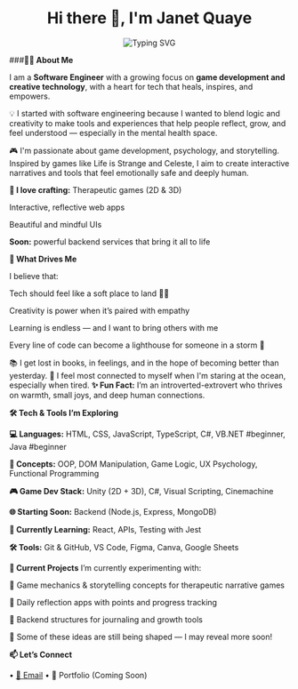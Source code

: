 <h1 align="center">Hi there 👋, I'm Janet Quaye</h1> <p align="center"> <img src="https://readme-typing-svg.demolab.com?font=Fira+Code&pause=1000&center=true&vCenter=true&width=650&lines=Software+Engineer+%7C+Game+Developer;Creative+Technologist+%7C+Healing+through+Code;Currently+Exploring+3D+and+2D+Game+Development+;And+Backend+Development+As+Well;Passionate+about+People%2C+Stories%2C+Psychology" alt="Typing SVG" /> </p>

###**👩‍💻 About Me**

I am a **Software Engineer** with a growing focus on **game development and creative technology**, with a heart for tech that heals, inspires, and empowers.

💡 I started with software engineering because I wanted to blend logic and creativity to make tools and experiences that help people reflect, grow, and feel understood — especially in the mental health space.

🎮 I'm passionate about game development, psychology, and storytelling. Inspired by games like Life is Strange and Celeste, I aim to create interactive narratives and tools that feel emotionally safe and deeply human.

**🚀 I love crafting:**
Therapeutic games (2D & 3D)

Interactive, reflective web apps

Beautiful and mindful UIs

**Soon:** powerful backend services that bring it all to life

**🌟 What Drives Me**

I believe that:

Tech should feel like a soft place to land 🧠💛

Creativity is power when it’s paired with empathy

Learning is endless — and I want to bring others with me

Every line of code can become a lighthouse for someone in a storm 🌊

📚 I get lost in books, in feelings, and in the hope of becoming better than yesterday.
🌊 I feel most connected to myself when I'm staring at the ocean, especially when tired.
**✨ Fun Fact:** I’m an introverted-extrovert who thrives on warmth, small joys, and deep human connections.

**🛠️ Tech & Tools I’m Exploring**

**💻 Languages:** HTML, CSS, JavaScript, TypeScript, C#, VB.NET #beginner, Java #beginner

**🧠 Concepts:** OOP, DOM Manipulation, Game Logic, UX Psychology, Functional Programming

**🎮 Game Dev Stack:** Unity (2D + 3D), C#, Visual Scripting, Cinemachine

**🌐 Starting Soon:** Backend (Node.js, Express, MongoDB)

**🧪 Currently Learning:** React, APIs, Testing with Jest

**🛠️ Tools:** Git & GitHub, VS Code, Figma, Canva, Google Sheets






















**📌 Current Projects**
I’m currently experimenting with:

🧠 Game mechanics & storytelling concepts for therapeutic narrative games

🧩 Daily reflection apps with points and progress tracking

🔌 Backend structures for journaling and growth tools

💬 Some of these ideas are still being shaped — I may reveal more soon!

**📫 Let’s Connect**
<p align="left"> • <a href="mailto:janetquayenaa@gmail.com">📩 Email</a> • 🌟 Portfolio (Coming Soon) </p>
